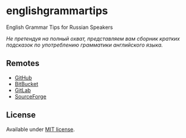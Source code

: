 # englishgrammartips

English Grammar Tips for Russian Speakers

*Не претендуя на полный охват, представляем вам сборник кратких подсказок по употреблению грамматики английского языка.*

## Remotes

* [GitHub](https://github.com/englishextra/englishgrammartips)
* [BitBucket](https://bitbucket.org/englishextra/englishgrammartips)
* [GitLab](https://gitlab.com/englishextra/englishgrammartips)
* [SourceForge](https://sourceforge.net/p/rough-and-ready-grammar-tips/code)

## License

Available under [MIT license](https://opensource.org/licenses/MIT).
